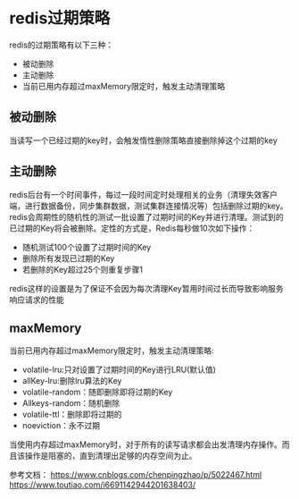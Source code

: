 # redis过期策略
redis的过期策略有以下三种：
* 被动删除
* 主动删除
* 当前已用内存超过maxMemory限定时，触发主动清理策略

## 被动删除
当读写一个已经过期的key时，会触发惰性删除策略直接删除掉这个过期的key

## 主动删除
redis后台有一个时间事件，每过一段时间定时处理相关的业务（清理失效客户端，进行数据备份，同步集群数据，测试集群连接情况等）包括删除过期的key。  
redis会周期性的随机性的测试一批设置了过期时间的Key并进行清理。测试到的已过期的Key将会被删除。定性的方式是，Redis每秒做10次如下操作：
* 随机测试100个设置了过期时间的Key
* 删除所有发现已过期的Key
* 若删除的Key超过25个则重复步骤1

redis这样的设置是为了保证不会因为每次清理Key暂用时间过长而导致影响服务响应请求的性能

## maxMemory
当前已用内存超过maxMemory限定时，触发主动清理策略:
* volatile-lru:只对设置了过期时间的Key进行LRU(默认值)
* allKey-lru:删除lru算法的Key
* volatile-random：随即删除即将过期的Key
* Allkeys-random：随机删除
* volatile-ttl：删除即将过期的
* noeviction：永不过期

当使用内存超过maxMemory时，对于所有的读写请求都会出发清理内存操作。而且该操作是阻塞的，直到清理出足够的内存空间为止。

参考文档：
https://www.cnblogs.com/chenpingzhao/p/5022467.html
https://www.toutiao.com/i6691142944201638403/